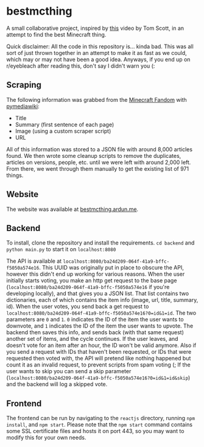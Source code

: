 # bestmcthing
A small collaborative project, inspired by [this](https://www.youtube.com/watch?v=ALy6e7GbDRQ) video by Tom Scott, in an attempt to find the best Minecraft thing.

Quick disclaimer: All the code in this repository is... kinda bad. This was all sort of just thrown together in an attempt to make it as fast as we could, which may or may not have been a good idea. Anyways, if you end up on r/eyebleach after reading this, don't say I didn't warn you (:

## Scraping
The following information was grabbed from the [Minecraft Fandom](https://minecraft.fandom.com) with [pymediawiki](https://github.com/barrust/mediawiki):
- Title
- Summary (first sentence of each page)
- Image (using a custom scraper script)
- URL

All of this information was stored to a JSON file with around 8,000 articles found. We then wrote some cleanup scripts to remove the duplicates, articles on versions, people, etc. until we were left with around 2,000 left. From there, we went through them manually to get the existing list of 971 things.

## Website
The website was available at [bestmcthing.ardun.me](https://bestmcthing.ardun.me).

## Backend
To install, clone the repository and install the requirements. `cd backend` and `python main.py` to start it on `localhost:8080`

The API is available at `localhost:8080/ba24d209-064f-41a9-bffc-f5050a574e16`. This UUID was originally put in place to obscure the API, however this didn't end up working for various reasons. When the user initially starts voting, you make an http get request to the base page (`localhost:8080/ba24d209-064f-41a9-bffc-f5050a574e16` if you're developing locally), and that gives you a JSON list. That list contains two dictionaries, each of which contains the item info (image, url, title, summary, id). When the user votes, you send back a get request to `localhost:8080/ba24d209-064f-41a9-bffc-f5050a574e16?0=id&1=id`. The two parameters are `0` and `1`. `0` indicates the ID of the item the user wants to downvote, and `1` indicates the ID of the item the user wants to upvote. The backend then saves this info, and sends back (with that same request) another set of items, and the cycle continues. If the user leaves, and doesn't vote for an item after an hour, the ID won't be valid anymore. Also if you send a request with IDs that haven't been requested, or IDs that were requested then voted with, the API will pretend like nothing happened but count it as an invalid request, to prevent scripts from spam voting (; If the user wants to skip you can send a skip parameter (`localhost:8080/ba24d209-064f-41a9-bffc-f5050a574e16?0=id&1=id&skip`) and the backend will log a skipped vote.

## Frontend
The frontend can be run by navigating to the `reactjs` directory, running `npm install`, and `npm start`. Please note that the `npm start` command contains some SSL certificate files and hosts it on port 443, so you may want to modify this for your own needs.
